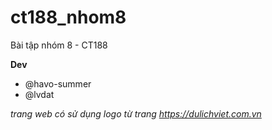 # ct188_nhom8
Bài tập nhóm 8 - CT188

**Dev**
* @havo-summer
* @lvdat

*trang web có sử dụng logo từ trang https://dulichviet.com.vn*